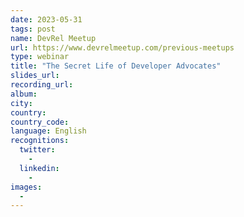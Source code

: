 ```yaml
---
date: 2023-05-31
tags: post
name: DevRel Meetup
url: https://www.devrelmeetup.com/previous-meetups
type: webinar
title: "The Secret Life of Developer Advocates"
slides_url:
recording_url: 
album: 
city: 
country: 
country_code: 
language: English
recognitions:
  twitter:
    - 
  linkedin:
    - 
images:
  - 
---
```

